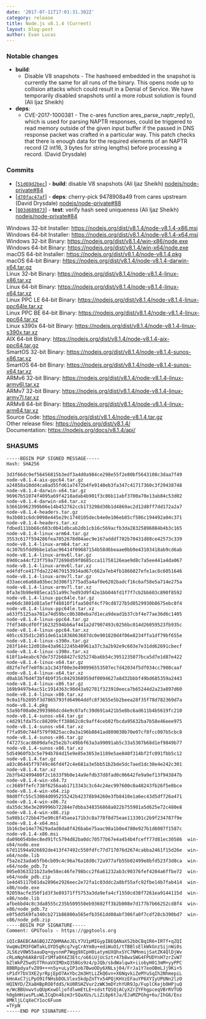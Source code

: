 ```yaml
---
date: '2017-07-11T17:01:31.302Z'
category: release
title: Node.js v8.1.4 (Current)
layout: blog-post
author: Evan Lucas
---
```


### Notable changes

- **build**:
  - Disable V8 snapshots - The hashseed embedded in the snapshot is currently the same for all runs of the binary. This opens node up to collision attacks which could result in a Denial of Service. We have temporarily disabled snapshots until a more robust solution is found (Ali Ijaz Sheikh)
- **deps**:
  - CVE-2017-1000381 - The c-ares function ares_parse_naptr_reply(), which is used for parsing NAPTR responses, could be triggered to read memory outside of the given input buffer if the passed in DNS response packet was crafted in a particular way. This patch checks that there is enough data for the required elements of an NAPTR record (2 int16, 3 bytes for string lengths) before processing a record. (David Drysdale)

### Commits

- \[[`51d69d2bec`](https://github.com/nodejs/node/commit/51d69d2bec)] - **build**: disable V8 snapshots (Ali Ijaz Sheikh) [nodejs/node-private#84](https://github.com/nodejs/node-private/pull/84)
- \[[`d70fac47af`](https://github.com/nodejs/node/commit/d70fac47af)] - **deps**: cherry-pick 9478908a49 from cares upstream (David Drysdale) [nodejs/node-private#88](https://github.com/nodejs/node-private/pull/88)
- \[[`803d689873`](https://github.com/nodejs/node/commit/803d689873)] - **test**: verify hash seed uniqueness (Ali Ijaz Sheikh) [nodejs/node-private#84](https://github.com/nodejs/node-private/pull/84)

Windows 32-bit Installer: https://nodejs.org/dist/v8.1.4/node-v8.1.4-x86.msi \
Windows 64-bit Installer: https://nodejs.org/dist/v8.1.4/node-v8.1.4-x64.msi \
Windows 32-bit Binary: https://nodejs.org/dist/v8.1.4/win-x86/node.exe \
Windows 64-bit Binary: https://nodejs.org/dist/v8.1.4/win-x64/node.exe \
macOS 64-bit Installer: https://nodejs.org/dist/v8.1.4/node-v8.1.4.pkg \
macOS 64-bit Binary: https://nodejs.org/dist/v8.1.4/node-v8.1.4-darwin-x64.tar.gz \
Linux 32-bit Binary: https://nodejs.org/dist/v8.1.4/node-v8.1.4-linux-x86.tar.xz \
Linux 64-bit Binary: https://nodejs.org/dist/v8.1.4/node-v8.1.4-linux-x64.tar.xz \
Linux PPC LE 64-bit Binary: https://nodejs.org/dist/v8.1.4/node-v8.1.4-linux-ppc64le.tar.xz \
Linux PPC BE 64-bit Binary: https://nodejs.org/dist/v8.1.4/node-v8.1.4-linux-ppc64.tar.xz \
Linux s390x 64-bit Binary: https://nodejs.org/dist/v8.1.4/node-v8.1.4-linux-s390x.tar.xz \
AIX 64-bit Binary: https://nodejs.org/dist/v8.1.4/node-v8.1.4-aix-ppc64.tar.gz \
SmartOS 32-bit Binary: https://nodejs.org/dist/v8.1.4/node-v8.1.4-sunos-x86.tar.xz \
SmartOS 64-bit Binary: https://nodejs.org/dist/v8.1.4/node-v8.1.4-sunos-x64.tar.xz \
ARMv6 32-bit Binary: https://nodejs.org/dist/v8.1.4/node-v8.1.4-linux-armv6l.tar.xz \
ARMv7 32-bit Binary: https://nodejs.org/dist/v8.1.4/node-v8.1.4-linux-armv7l.tar.xz \
ARMv8 64-bit Binary: https://nodejs.org/dist/v8.1.4/node-v8.1.4-linux-arm64.tar.xz \
Source Code: https://nodejs.org/dist/v8.1.4/node-v8.1.4.tar.gz \
Other release files: https://nodejs.org/dist/v8.1.4/ \
Documentation: https://nodejs.org/docs/v8.1.4/api/

### SHASUMS

```
-----BEGIN PGP SIGNED MESSAGE-----
Hash: SHA256

3d3f66dc9ef56456815b3edf3a4d0a984ce298e55f2e80bf5643108c3daa7f49  node-v8.1.4-aix-ppc64.tar.gz
a24858a10dd4ca8ad55fd61a7472b4fe9140eb3fa347c41717360c3f29438748  node-v8.1.4-darwin-x64.tar.gz
96967b51074f4095a69f4218adab4b901f3c86b11abf3700a70e13ab84c53d02  node-v8.1.4-darwin-x64.tar.xz
b3661b962399b06e14b452762ccb173298d30b1d4869ac2d12d8ff7dd172a2a7  node-v8.1.4-headers.tar.gz
9a3b081c6dc0098e445e29c1740105decb4e0e106eb85cf586c194492a04c371  node-v8.1.4-headers.tar.xz
fdbed111bb66c603c0b41dbcab2db1cb16c569acfb3da28325896084b4b3c165  node-v8.1.4-linux-arm64.tar.gz
3553c617f594286fea7052678d04aec9e167adddf702b70431d88ce42573c339  node-v8.1.4-linux-arm64.tar.xz
4c307b5fdd9bbe1a5ac96414f09687154b58d6beaae0bb9e43103418ab9cd6ab  node-v8.1.4-linux-armv6l.tar.gz
89d0ca44cf23f759a772698d59f8685cca11758126eae9d8c7a5ee441a4da067  node-v8.1.4-linux-armv6l.tar.xz
ed4fdfce417fda2224679153934ad67c662a7eb4fb1866027efe1ac8c6051646  node-v8.1.4-linux-armv7l.tar.gz
d33aece6a60a03bec3d306f1775ad5a4af0e6202badcf16c6af58e5a714e275a  node-v8.1.4-linux-armv7l.tar.xz
0fa3e3b90e985eca151a99c7ed93d9f42e1bb046fd1f7f7cb2bb603c890f8592  node-v8.1.4-linux-ppc64le.tar.gz
ee06dc3801d81a5eff48810f1faa50df4cf79cd8727b5d0529930b8675ebc8f4  node-v8.1.4-linux-ppc64le.tar.xz
a633f5125aa701a74d59bcc0b380eba7d1eca9dead1b37cbf4e77ae36d6c1405  node-v8.1.4-linux-ppc64.tar.gz
7fdf348cdf0ff16232594bb6af441a2d7907493c0256bc014d26059523fb935c  node-v8.1.4-linux-ppc64.tar.xz
405cc635d1c2851de61a1836863687dc0e901820d4f06e8234ffa1df79bf655e  node-v8.1.4-linux-s390x.tar.gz
283f144c12d018e43a9612245b40961a37c3a2b92e9c603e7e31dd62691cbecf  node-v8.1.4-linux-s390x.tar.xz
618f1a4eabc67de7372b68427c925274ba6b54c3951235077bca5d7e1d87e422  node-v8.1.4-linux-x64.tar.gz
d82fe7ef7e0f8ca1c343f00e3e490996553507ec7d42034f5df034cc7908caaf  node-v8.1.4-linux-x64.tar.xz
d0ab1676d4f3bf4b9f35c0429368959df0094627a8d32bbbf49bd685359a2443  node-v8.1.4-linux-x86.tar.gz
169b9497b4ac51c1914363c98d43a92781f323910eeca7b65244d2a23a897d60  node-v8.1.4-linux-x86.tar.xz
9c0a1fb2895f3d7865793fd64964ddfc8f3655e5b2beea28f35f78d782369d7a  node-v8.1.4.pkg
53a9bf00a0e2993986dcd4e9c07afc39d691a421b5e8bc6ad611b4b5619fc210  node-v8.1.4-sunos-x64.tar.gz
c4d291fda75cc88209cff38862c0c9aff4ceb02fbcda95632ba7b58e46eee975  node-v8.1.4-sunos-x64.tar.xz
f7fa950c744f579f9825acc0a3a196b8841ad809030b70e07cf8fcc007b5cbc8  node-v8.1.4-sunos-x86.tar.gz
f47273cac8609dafe25e2b7c49bbf63a3a99091ab5c33a5307b68d1ef9849b77  node-v8.1.4-sunos-x86.tar.xz
5d54960fb3c5e794b784d15e9e85e3853e1189e5ae840f314bf2fc091fbb5c12  node-v8.1.4.tar.gz
a83c86445f79749c46fd4f2c4e681a3e5bb51b2bde5dc7aed1dc38e4e242c301  node-v8.1.4.tar.xz
2b3fb42499480f2c1633f9b0e14a9efdb37d8fad0c06642fe9a9ef13f943847b  node-v8.1.4-win-x64.7z
cc3689ffefc738f6256aab1713343c3c64c24ec997600c0a48243fb26f5e0bce  node-v8.1.4-win-x64.zip
98d0ffc55c53084d095255242b42378b94260e3fb8410e1a6ec43d5df726a471  node-v8.1.4-win-x86.7z
da35dc36e3e209996b72284e7dbba348356868a022b755901a5d625e72c480e8  node-v8.1.4-win-x86.zip
5a98b1c72bb475e90c8f45aea171b3c8a778f8d75eae113301c2b9f234787f9e  node-v8.1.4-x64.msi
1b16cbe14e77629adad8da8f426babe75aac98a1b0e4780e927b1d6007f1587c  node-v8.1.4-x86.msi
da09b054b8ec8ed91fc5794d82ba0dc70577b67e4a454b4fceff77d81ec30586  win-x64/node.exe
67d11594a926692de413f47492c550fdfc77d717076d2674cabba2461f15d26e  win-x64/node.lib
f5a2e23ada65fb6cb09c4c96a76a18d0c72a977afb55b02499e8bfd523f3d8ca  win-x64/node_pdb.7z
005e0363321b23a9e58ec46fe798bcc2f6a61232ab3c90376fef4204a6ffbe72  win-x64/node_pdb.zip
1e4d45117b81da2896e2926eec2e72fa1c03ddc2a8bf55afc92fbe14b7fab414  win-x86/node.exe
92059acfe350f1d3f3e89371ff5753a3da9efa4cf1550cd38f7261ea9144115d  win-x86/node.lib
afbebbd4c8c3da8555c235b509550eb93602ff3b2b008e7d177b7b66252cd8f4  win-x86/node_pdb.7z
e0f5dd569fa340cb271b86800a565efb3561dd08abf306fa0f7cdf28cb390bd7  win-x86/node_pdb.zip
-----BEGIN PGP SIGNATURE-----
Comment: GPGTools - https://gpgtools.org

iQIcBAEBCAAGBQJZZQHMAAoJELY7U1pMIGypIBEQANaX52bbCBq1R6+IRTf+qZQI
VwqWuIM3FGWTakLOYD5qRcq7vgCrAYm8u+ediWuO1/tTBBlsElkWkGnzSijnWi0s
JLS6zV0W55aauDq+qysnmP7Wqg9XCpH0iatymUXQhxSYC7NMnmijSatZK4QlDjWv
cRLmNgh6AkBrUIrSMfa0X4Z3Etc/o66iUjUcSztr47b8wxSWG4FPUDYnH7zrZvW7
bZlWkPZ5wdSTTRnaVXIMDxQ35BGs9z4/pJQb/sbdWalqwX+iiobyH013mM+yyPPC
8BBRpdyafvZ09+++n5y+uLyIP1ob7BwoODy6XNLsj04/FrJa1Y7eoOBmLJj9Ki+5
sP1dY7bV3XE2yrRpjEpO7AxYbc2m3HtLiZkQ6vn+X6NqvkiZeMYuSqIh2NhmepiL
kHnAxC7jLPpO91fNHsbDOLVlex5kdpZnTYx54PQjKHVzEFauYP6XYIyUPUNn2lzO
HQINYD/ZXa8HBpRO8fddS/kU0RSHZVur2zWK3mDYzhYUR9Jp/FuplCKejb0HPjuQ
e/WcBBUxwvtuQUpKxwOljofdlwmEtLE+sdstfQSQjACyXZrZYFhgpceqVBrRVTUD
h0gbHHiwsPLuWLICqDn46zm3r5QaXUs/LiZi8p6tJa/EJaMZPGhg+6u/IhG6/Eoz
8MKljLCqXeCY1oc6Fuom
=TFpN
-----END PGP SIGNATURE-----

```
